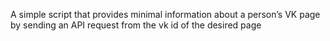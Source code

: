 A simple script that provides minimal information about a person’s VK page by sending an API request from the vk id of the desired page
